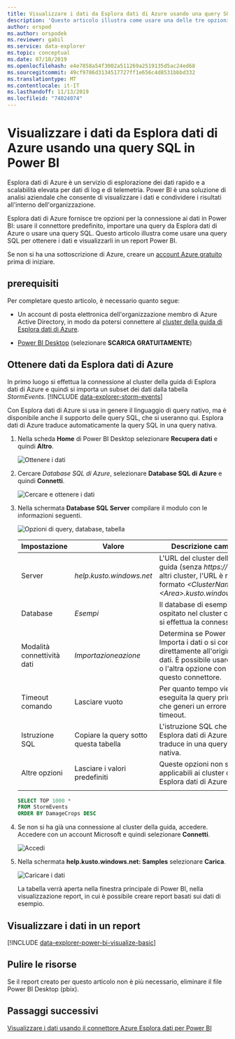 ```yaml
---
title: Visualizzare i dati da Esplora dati di Azure usando una query SQL in Power BI
description: 'Questo articolo illustra come usare una delle tre opzioni disponibili per la visualizzazione dei dati in Power BI: una query SQL su un cluster di Azure Esplora dati.'
author: orspod
ms.author: orspodek
ms.reviewer: gabil
ms.service: data-explorer
ms.topic: conceptual
ms.date: 07/10/2019
ms.openlocfilehash: e4e7858a54f3002a511269a2519135d5ac24ed68
ms.sourcegitcommit: 49cf9786d3134517727ff1e656c4d8531bbbd332
ms.translationtype: MT
ms.contentlocale: it-IT
ms.lasthandoff: 11/13/2019
ms.locfileid: "74024074"
---
```

# <a name="visualize-data-from-azure-data-explorer-using-a-sql-query-in-power-bi"></a>Visualizzare i dati da Esplora dati di Azure usando una query SQL in Power BI

Esplora dati di Azure è un servizio di esplorazione dei dati rapido e a scalabilità elevata per dati di log e di telemetria. Power BI è una soluzione di analisi aziendale che consente di visualizzare i dati e condividere i risultati all'interno dell'organizzazione.

Esplora dati di Azure fornisce tre opzioni per la connessione ai dati in Power BI: usare il connettore predefinito, importare una query da Esplora dati di Azure o usare una query SQL. Questo articolo illustra come usare una query SQL per ottenere i dati e visualizzarli in un report Power BI.

Se non si ha una sottoscrizione di Azure, creare un [account Azure gratuito](https://azure.microsoft.com/free/) prima di iniziare.

## <a name="prerequisites"></a>prerequisiti

Per completare questo articolo, è necessario quanto segue:

* Un account di posta elettronica dell'organizzazione membro di Azure Active Directory, in modo da potersi connettere al [cluster della guida di Esplora dati di Azure](https://dataexplorer.azure.com/clusters/help/databases/samples).

* [Power BI Desktop](https://powerbi.microsoft.com/get-started/) (selezionare **SCARICA GRATUITAMENTE**)

## <a name="get-data-from-azure-data-explorer"></a>Ottenere dati da Esplora dati di Azure

In primo luogo si effettua la connessione al cluster della guida di Esplora dati di Azure e quindi si importa un subset dei dati dalla tabella *StormEvents*. [!INCLUDE [data-explorer-storm-events](../../includes/data-explorer-storm-events.md)]

Con Esplora dati di Azure si usa in genere il linguaggio di query nativo, ma è disponibile anche il supporto delle query SQL, che si useranno qui. Esplora dati di Azure traduce automaticamente la query SQL in una query nativa.

1. Nella scheda **Home** di Power BI Desktop selezionare **Recupera dati** e quindi **Altro**.

    ![Ottenere i dati](media/power-bi-sql-query/get-data-more.png)

1. Cercare *Database SQL di Azure*, selezionare **Database SQL di Azure** e quindi **Connetti**.

    ![Cercare e ottenere i dati](media/power-bi-sql-query/search-get-data.png)

1. Nella schermata **Database SQL Server** compilare il modulo con le informazioni seguenti.

    ![Opzioni di query, database, tabella](media/power-bi-sql-query/database-table-query.png)

    **Impostazione** | **Valore** | **Descrizione campo**
    |---|---|---|
    | Server | *help.kusto.windows.net* | L'URL del cluster della guida (senza *https://* ). Per altri cluster, l'URL è nel formato *\<ClusterName\>.\<Area\>.kusto.windows.net*. |
    | Database | *Esempi* | Il database di esempio ospitato nel cluster con cui si effettua la connessione. |
    | Modalità connettività dati | *Importazioneazione* | Determina se Power BI Importa i dati o si connette direttamente all'origine dati. È possibile usare l'una o l'altra opzione con questo connettore. |
    | Timeout comando | Lasciare vuoto | Per quanto tempo viene eseguita la query prima che generi un errore di timeout. |
    | Istruzione SQL | Copiare la query sotto questa tabella | L'istruzione SQL che Esplora dati di Azure traduce in una query nativa. |
    | Altre opzioni | Lasciare i valori predefiniti | Queste opzioni non sono applicabili ai cluster di Esplora dati di Azure. |
    | | | |

    ```SQL
    SELECT TOP 1000 *
    FROM StormEvents
    ORDER BY DamageCrops DESC
    ```

1. Se non si ha già una connessione al cluster della guida, accedere. Accedere con un account Microsoft e quindi selezionare **Connetti**.

    ![Accedi](media/power-bi-sql-query/sign-in.png)

1. Nella schermata **help.kusto.windows.net: Samples** selezionare **Carica**.

    ![Caricare i dati](media/power-bi-sql-query/load-data.png)

    La tabella verrà aperta nella finestra principale di Power BI, nella visualizzazione report, in cui è possibile creare report basati sui dati di esempio.

## <a name="visualize-data-in-a-report"></a>Visualizzare i dati in un report

[!INCLUDE [data-explorer-power-bi-visualize-basic](../../includes/data-explorer-power-bi-visualize-basic.md)]

## <a name="clean-up-resources"></a>Pulire le risorse

Se il report creato per questo articolo non è più necessario, eliminare il file Power BI Desktop (pbix).

## <a name="next-steps"></a>Passaggi successivi

[Visualizzare i dati usando il connettore Azure Esplora dati per Power BI](power-bi-connector.md)